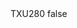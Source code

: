 <?xml version="1.0" encoding="UTF-8"?>
<CustomMetadata xmlns="http://soap.sforce.com/2006/04/metadata">
    <label>TXU280</label>
    <protected>false</protected>
</CustomMetadata>
